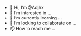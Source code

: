 - 👋 Hi, I’m @Adjhx
- 👀 I’m interested in ...
- 🌱 I’m currently learning ...
- 💞️ I’m looking to collaborate on ...
- 📫 How to reach me ...

<!---
Adjhx/Adjhx is a ✨ special ✨ repository because its `README.md` (this file) appears on your GitHub profile.
You can click the Preview link to take a look at your changes.
--->
